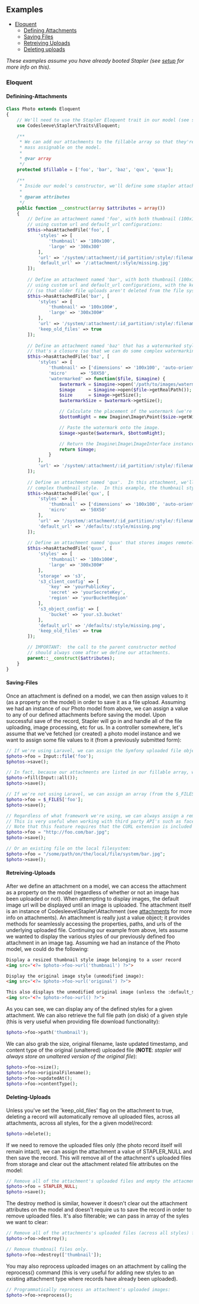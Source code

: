## Examples
* [Eloquent](#eloquent)
  * [Defining Attachments](#defining-attachments)
  * [Saving Files](#saving-files)
  * [Retreiving Uploads](#retreiving-uploads)
  * [Deleting uploads](#deleting-uploads)

*These examples assume you have already booted Stapler (see [setup](setup.md) for more info on this).*

### Eloquent
#### Definining-Attachments
```php
Class Photo extends Eloquent
{
    // We'll need to use the Stapler Eloquent trait in our model (see setup for more info).
    use Codesleeve\Stapler\Traits\Eloquent;
    
    /**
     * We can add our attachments to the fillable array so that they're 
     * mass assignable on the model.
     *
     * @var array
     */
    protected $fillable = ['foo', 'bar', 'baz', 'qux', 'quux'];
    
    /**
     * Inside our model's constructor, we'll define some stapler attachments:
     *
     * @param attributes
     */
    public function __construct(array $attributes = array()) 
    {
        // Define an attachment named 'foo', with both thumbnail (100x100) and large (300x300) styles, 
        // using custom url and default_url configurations:
        $this->hasAttachedFile('foo', [
            'styles' => [
                'thumbnail' => '100x100',
                'large' => '300x300'
            ],
            'url' => '/system/:attachment/:id_partition/:style/:filename',
            'default_url' => '/:attachment/:style/missing.jpg'
        ]);
        
        // Define an attachment named 'bar', with both thumbnail (100x100) and large (300x300) styles, 
        // using custom url and default_url configurations, with the keep_old_files flag set to true 
        // (so that older file uploads aren't deleted from the file system) and image cropping turned on:
        $this->hasAttachedFile('bar', [
            'styles' => [
                'thumbnail' => '100x100#',
                'large' => '300x300#'
            ],
            'url' => '/system/:attachment/:id_partition/:style/:filename',
            'keep_old_files' => true
        ]);
        
        // Define an attachment named 'baz' that has a watermarked style.  Here, we define a style named 'watermarked'
        // that's a closure (so that we can do some complex watermarking stuff):
        $this->hasAttachedFile('baz', [
            'styles' => [
                'thumbnail' => ['dimensions' => '100x100', 'auto-orient' => true, 'convert_options' => ['quality' => 100]],
                'micro'     => '50X50',
                'watermarked' => function($file, $imagine) {
                    $watermark = $imagine->open('/path/to/images/watermark.png');   // Create an instance of ImageInterface for the watermark image.
                    $image     = $imagine->open($file->getRealPath());              // Create an instance of ImageInterface for the uploaded image.
                    $size      = $image->getSize();                                 // Get the size of the uploaded image.
                    $watermarkSize = $watermark->getSize();                         // Get the size of the watermark image.

                    // Calculate the placement of the watermark (we're aiming for the bottom right corner here).
                    $bottomRight = new Imagine\Image\Point($size->getWidth() - $watermarkSize->getWidth(), $size->getHeight() - $watermarkSize->getHeight());

                    // Paste the watermark onto the image.
                    $image->paste($watermark, $bottomRight);

                    // Return the Imagine\Image\ImageInterface instance.
                    return $image;
                }
            ],
            'url' => '/system/:attachment/:id_partition/:style/:filename'
        ]);
        
        // Define an attachment named 'qux'.  In this attachment, we'll use alternative style notation to define a slightly more
        // complex thumbnail style.  In this example, the thumbnail style will be a 100x100px auto-oriented image with 100% quality: 
        $this->hasAttachedFile('qux', [
            'styles' => [
                'thumbnail' => ['dimensions' => '100x100', 'auto-orient' => true, 'convert_options' => ['quality' => 100]],
                'micro'     => '50X50'
            ],
            'url' => '/system/:attachment/:id_partition/:style/:filename',
            'default_url' => '/defaults/:style/missing.png'
        ]);
        
        // Define an attachment named 'quux' that stores images remotely in an S3 bucket.
        $this->hasAttachedFile('quux', [
            'styles' => [
                'thumbnail' => '100x100#',
                'large' => '300x300#'
            ],
            'storage' => 's3',
            's3_client_config' => [
                'key' => 'yourPublicKey',
                'secret' => 'yourSecreteKey',
                'region' => 'yourBucketRegion'
            ],
            's3_object_config' => [
                'bucket' => 'your.s3.bucket'
            ],
            'default_url' => '/defaults/:style/missing.png',
            'keep_old_files' => true
        ]);

        // IMPORTANT:  the call to the parent constructor method
        // should always come after we define our attachments.
        parent::__construct($attributes);
    }
}
```

#### Saving-Files
Once an attachment is defined on a model, we can then assign values to it (as a property on the model) in order to save it as a file upload.  Assuming we had an instance of our Photo model from above, we can assign a value to any of our defined attachments before saving the model.  Upon successful save of the record, Stapler will go in and handle all of the file uploading, image processing, etc for us.  In a controller somewhere, let's assume that we've fetched (or created) a photo model instance and we want to assign some file values to it (from a previously submitted form):

```php
// If we're using Laravel, we can assign the Symfony uploaded file object directly on the modeal:
$photo->foo = Input::file('foo');
$photos->save();

// In fact, because our attachments are listed in our fillable array, we can simple mass assign all input values on our photo:
$photo->fill(Input::all());
$photo->save();

// If we're not using Laravel, we can assign an array (from the $_FILES array) to the uploaded file:
$photo->foo = $_FILES['foo'];
$photo->save();

// Regardless of what framework we're using, we can always assign a remote url as an attachment value.
// This is very useful when working with third party API's such as facebook, twitter, etc.  
// Note that this feature requires that the CURL extension is included as part of your PHP installation.
$photo->foo = "http://foo.com/bar.jpg";
$photo->save();

// Or an existing file on the local filesystem:
$photo->foo = "/some/path/on/the/local/file/system/bar.jpg";
$photo->save();
```

#### Retreiving-Uploads
After we define an attachment on a model, we can access the attachment as a property on the model (regardless of whether or not an image has been uploaded or not).  When attempting to display images, the default image url will be displayed until an image is uploaded.  The attachment itself is an instance of Codesleeve\Stapler\Attachment (see [attachments](attachments.md) for more info on attachments).  An attachment is really just a value object; it provides methods for seamlessly accessing the properties, paths, and urls of the underlying uploaded file.  Continuing our example from above, lets assume we wanted to display the various styles of our previously defined foo attachment in an image tag.  Assuming we had an instance of the Photo model, we could do the following:
```html
Display a resized thumbnail style image belonging to a user record
<img src="<?= $photo->foo->url('thumbnail') ?>">

Display the original image style (unmodified image):
<img src="<?= $photo->foo->url('original') ?>">

This also displays the unmodified original image (unless the :default_style interpolation has been set to a different style):
<img src="<?= $photo->foo->url() ?>">
```

As you can see, we can display any of the defined styles for a given attachment. We can also retrieve the full file path (on disk) of a given style (this is very useful when providing file download functionality):
```php
$photo->foo->path('thumbnail');
```

We can also grab the size, original filename, laste updated timestamp, and content type of the original (unaltered) uploaded file (**NOTE**: *stapler will always store an unaltered version of the original file*):
```php
$photo->foo->size();
$photo->foo->originalFilename();
$photo->foo->updatedAt();
$photo->foo->contentType();
```

#### Deleting-Uploads
Unless you've set the 'keep_old_files' flag on the attachment to true, deleting a record will automatically remove all uploaded files, across all attachments, across all styles, for the a given model/record:
```php
$photo->delete();
```

If we need to remove the uploaded files only (the photo record itself will remain intact), we can assign the attachment a value of STAPLER_NULL and then save the record. This will remove all of the attachment's uploaded files from storage and clear out the attachment related file attributes on the model:
```php
// Remove all of the attachment's uploaded files and empty the attacment attributes on the model (does not save the record though).
$photo->foo = STAPLER_NULL;
$photo->save();
```

The destroy method is similar, however it doesn't clear out the attachment attributes on the model and doesn't require us to save the record in order to remove uploaded files.  It's also filterable; we can pass in array of the syles we want to clear:  
```php
// Remove all of the attachments's uploaded files (across all styles) from storage.
$photo->foo->destroy();

// Remove thumbnail files only.
$photo->foo->destroy(['thumbnail']);
```

You may also reprocess uploaded images on an attachment by calling the reprocess() command (this is very useful for adding new styles to an existing attachment type where records have already been uploaded).

```php
// Programmatically reprocess an attachment's uploaded images:
$photo->foo->reprocess();
```